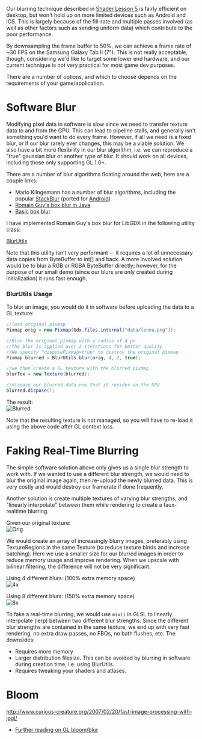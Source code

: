 Our blurring technique described in [Shader Lesson 5](ShaderLesson5) is fairly efficient on desktop, but won't hold up on more limited devices such as Android and iOS. This is largely because of the fill-rate and multiple passes involved (as well as other factors such as sending uniform data) which contribute to the poor performance. 

By downsampling the frame buffer to 50%, we can achieve a frame rate of ~30 FPS on the Samsung Galaxy Tab II (7"). This is not really acceptable, though, considering we'd like to target some lower end hardware, and our current technique is not very practical for most game dev purposes.

There are a number of options, and which to choose depends on the requirements of your game/application.

# Software Blur

Modifying pixel data in software is slow since we need to transfer texture data to and from the GPU. This can lead to pipeline stalls, and generally isn't something you'd want to do every frame. However, if all we need is a fixed blur, or if our blur rarely ever changes, this may be a viable solution. We also have a bit more flexibility in our blur algorithm, i.e. we can reproduce a "true" gaussian blur or another type of blur. It should work on all devices, including those only supporting GL 1.0+.

There are a number of blur algorithms floating around the web, here are a couple links:

- Mario Klingemann has a number of blur algorithms, including the popular [StackBlur](http://www.quasimondo.com/StackBlurForCanvas/StackBlurDemo.html) (ported for [Android](http://stackoverflow.com/questions/12198045/fast-variable-blur-or-blur-library-in-android))
- [Romain Guy's box blur in Java](http://www.java2s.com/Code/Java/Advanced-Graphics/FastBlurDemo.htm)
- [Basic box blur](http://www.blackpawn.com/texts/blur/default.html)

I have implemented Romain Guy's box blur for LibGDX in the following utility class:

[BlurUtils](https://gist.github.com/4383372)

Note that this utility isn't very performant -- it requires a lot of unnecessary data copies from ByteBuffer to int[] and back. A more involved solution would be to blur a RGB or RGBA ByteBuffer directly; however, for the purpose of our small demo (since our blurs are only created during initialization) it runs fast enough. 

### BlurUtils Usage

To blur an image, you would do it in software before uploading the data to a GL texture:

```java
//load original pixmap
Pixmap orig = new Pixmap(Gdx.files.internal("data/lenna.png"));

//Blur the original pixmap with a radius of 4 px
//The blur is applied over 2 iterations for better quality
//We specify "disposePixmap=true" to destroy the original pixmap
Pixmap blurred = BlurUtils.blur(orig, 4, 2, true);

//we then create a GL texture with the blurred pixmap
blurTex = new Texture(blurred);

//dispose our blurred data now that it resides on the GPU
blurred.dispose();
```

The result:  
![Blurred](http://i.imgur.com/kA3gW.png)

Note that the resulting texture is not managed, so you will have to re-load it using the above code after GL context loss.

# Faking Real-Time Blurring

The simple software solution above only gives us a single blur strength to work with. If we wanted to use a different blur strength, we would need to blur the original image again, then re-upload the newly blurred data. This is very costly and would destroy our framerate if done frequently. 

Another solution is create multiple textures of varying blur strengths, and "linearly interpolate" between them while rendering to create a faux-realtime blurring. 

Given our original texture:  
![Orig](http://i.imgur.com/9ePyD.png)

We would create an array of increasingly blurry images, preferably using TextureRegions in the same Texture (to reduce texture binds and increase batching). Here we use a smaller size for our blurred images in order to reduce memory usage and improve rendering. When we upscale with bilinear filtering, the difference will not be very significant. 

Using 4 different blurs: (100% extra memory space)  
![4x](http://i.imgur.com/ylMdU.png)

Using 8 different blurs: (150% extra memory space)  
![8x](http://i.imgur.com/JL3yQ.png)

To fake a real-time blurring, we would use `mix()` in GLSL to linearly interpolate (lerp) between two different blur strengths. Since the different blur strengths are contained in the same texture, we end up with very fast rendering, no extra draw passes, no FBOs, no bath flushes, etc. The downsides:

- Requires more memory
- Larger distribution filesize. This can be avoided by blurring in software during creation time, i.e. using BlurUtils.
- Requires tweaking your shaders and atlases.



# Bloom
http://www.curious-creature.org/2007/02/20/fast-image-processing-with-jogl/
- [Further reading on GL bloom/blur](http://prideout.net/archive/bloom/) 